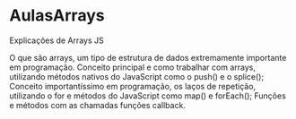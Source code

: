 # AulasArrays
Explicações de Arrays JS

O que são arrays, um tipo de estrutura de dados extremamente importante em programação.
Conceito principal e como trabalhar com arrays, utilizando métodos nativos do JavaScript como o push() e o splice(); 
Conceito importantíssimo em programação, os laços de repetição, utilizando o for e métodos do JavaScript como map() e forEach();
Funções e métodos com as chamadas funções callback.
